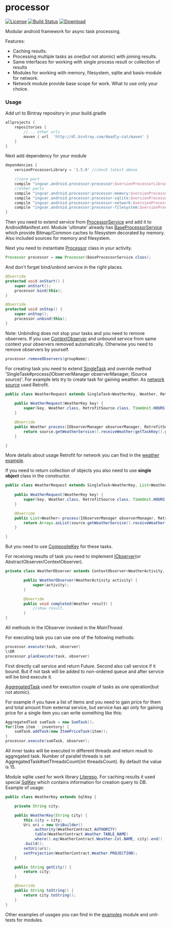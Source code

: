# processor

[![License](https://raw.githubusercontent.com/novoda/novoda/master/assets/btn_apache_lisence.png)](LICENSE.txt)
[![Build Status](https://travis-ci.org/deadly-cat/processor.svg?branch=master)](https://travis-ci.org/deadly-cat/processor)
[![Download](https://api.bintray.com/packages/deadly-cat/maven/processor/images/download.svg) ](https://bintray.com/deadly-cat/maven/processor/_latestVersion)

Modular android framework for async task processing.

Features:
* Caching results.
* Processing multiple tasks as one(but not atomic) with joining results.
* Same interfaces for working with single process result or collection of results
* Modules for working with memory, filesystem, sqlite and basis-module for network.
* Network module provide base scope for work. What to use only your choice.


### Usage

Add url to Bintray repository in your build.gradle
```groovy
allprojects {
    repositories {
        //... other urls
        maven { url  'http://dl.bintray.com/deadly-cat/maven' }
    }
}
```

Next add dependency for your module
```groovy
dependencies {
    versionProcessorLibrary = '1.5.0' //check latest above

    //core part
    compile "ingvar.android.processor:processor:$versionProcessorLibrary"
    //other parts
    compile "ingvar.android.processor:processor-memory:$versionProcessorLibrary"
    compile "ingvar.android.processor:processor-sqlite:$versionProcessorLibrary"
    compile "ingvar.android.processor:processor-network:$versionProcessorLibrary"
    compile "ingvar.android.processor:processor-filesystem:$versionProcessorLibrary"
}
```

Then you need to extend service from [ProcessorService](https://github.com/deadly-cat/processor/blob/master/processor/src/main/java/ingvar/android/processor/service/ProcessorService.java) and add it to AndroidManifest.xml.
Module 'ultimate' already has [BaseProcessorService](https://github.com/deadly-cat/processor/blob/master/processor-ultimate/src/main/java/ingvar/android/processor/ultimate/service/BaseProcessorService.java) which provide Bitmap/Common caches to filesystem decorated by memory. Also included sources for memory and filesystem.

Next you need to instantiate [Processor](https://github.com/deadly-cat/processor/blob/master/processor/src/main/java/ingvar/android/processor/service/Processor.java) class in your activity.
```java
Processor processor = new Processor(BaseProcessorService.class);
```

And don't forget bind/unbind service in the right places.
```java
@Override
protected void onStart() {
    super.onStart();
    processor.bind(this);
}

@Override
protected void onStop() {
    super.onStop();
    processor.unbind(this);
}
```
Note: Unbinding does not stop your tasks and you need to remove observers. If you use [ContextObserver](https://github.com/deadly-cat/processor/blob/master/processor/src/main/java/ingvar/android/processor/observation/ContextObserver.java) and unbound service from same context your observers removed automatically. Otherwise you need to remove observers by yourself.
```java
processor.removeObservers(groupName);
```

For creating task you need to extend [SingleTask](https://github.com/deadly-cat/processor/blob/master/processor/src/main/java/ingvar/android/processor/task/SingleTask.java) and override method 'SingleTask#process(IObserverManager observerManager, ISource source)'.
For example lets try to create task for gaining weather. As [network source](https://github.com/deadly-cat/processor/blob/master/examples/src/main/java/ingvar/android/processor/examples/weather/network/RetrofitSource.java) used Retrofit.
```java
public class WeatherRequest extends SingleTask<WeatherKey, Weather, RetrofitSource> {
	
	public WeatherRequest(WeatherKey key) {
        super(key, Weather.class, RetrofitSource.class, TimeUnit.HOURS.toMillis(1));
    }

    @Override
    public Weather process(IObserverManager observerManager, RetrofitSource source) {
        return source.getWeatherService().receiveWeather(getTaskKey().getCity());
    }

}
```
More details about usage Retrofit for network you can find in the [weather example](https://github.com/deadly-cat/processor/tree/master/examples/src/main/java/ingvar/android/processor/examples/weather).

If you need to return collection of objects you also need to use **single object** class in the constructor.
```java
public class WeatherRequest extends SingleTask<WeatherKey, List<Weather>, RetrofitSource> {
	
	public WeatherRequest(WeatherKey key) {
        super(key, Weather.class, RetrofitSource.class, TimeUnit.HOURS.toMillis(1));
    }

    @Override
    public List<Weather> process(IObserverManager observerManager, RetrofitSource source) {
        return Arrays.asList(source.getWeatherService().receiveWeather(getTaskKey().getCity()));
    }

}
```
But you need to use [CompositeKey](https://github.com/deadly-cat/processor/blob/master/processor/src/main/java/ingvar/android/processor/persistence/CompositeKey.java) for these tasks.

For receiving results of task you need to implement [IObserver](https://github.com/deadly-cat/processor/blob/master/processor/src/main/java/ingvar/android/processor/observation/IObserver.java)(or AbstractObserver/ContextObserver).
```java
private class WeatherObserver extends ContextObserver<WeatherActivity, Weather> {

        public WeatherObserver(WeatherActivity activity) {
            super(activity);
        }

        @Override
        public void completed(Weather result) {
        	//show result.
        }
}
```
All methods in the IObserver invoked in the *MainThread*.

For executing task you can use one of the following methods:
```java
processor.execute(task, observer)
\\OR
processor.planExecute(task, observer)
```
First directly call service and return Future.
Second also call service if it bound. But if not task will be added to non-ordered queue and after service will be bind execute it.

[AggregatedTask](https://github.com/deadly-cat/processor/blob/master/processor/src/main/java/ingvar/android/processor/task/AggregatedTask.java) used for execution couple of tasks as one operation(but not atomic).

For example if you have a list of items and you need to gain price for them and total amount from external service, but service has api only for gaining price for a single item you can write something like this:
```java
AggregatedTask sumTask = new SumTask();
for(Item item : inventory) {
	sumTask.addTask(new ItemPriceTask(item));
}
processor.execute(sumTask, observer);
```
All inner tasks will be executed in different threads and return result to aggregated task. Number of parallel threads is set AggregatedTask#setThreadsCount(int threadsCount). By default the value is 15.


Module sqlite used for work library [Literepo](https://github.com/deadly-cat/literepo).
For caching results it used special [SqlKey](https://github.com/deadly-cat/processor/blob/master/processor-sqlite/src/main/java/ingvar/android/processor/sqlite/persistence/SqlKey.java) which contains information for creation query to DB.
Example of usage:
```java
public class WeatherKey extends SqlKey {

    private String city;

    public WeatherKey(String city) {
        this.city = city;
        Uri uri = new UriBuilder()
            .authority(WeatherContract.AUTHORITY)
            .table(WeatherContract.Weather.TABLE_NAME)
            .where().eq(WeatherContract.Weather.Col.NAME, city).end()
        .build();
        setUri(uri);
        setProjection(WeatherContract.Weather.PROJECTION);
    }

    public String getCity() {
        return city;
    }

    @Override
    public String toString() {
        return city.toString();
    }
}
```

Other examples of usages you can find in the [examples](https://github.com/deadly-cat/processor/tree/master/examples/src/main/java/ingvar/android/processor/examples) module and unit-tests for modules.
